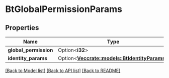 # BtGlobalPermissionParams

## Properties

Name | Type | Description | Notes
------------ | ------------- | ------------- | -------------
**global_permission** | Option<**i32**> |  | [optional]
**identity_params** | Option<[**Vec<crate::models::BtIdentityParams>**](BTIdentityParams.md)> |  | [optional]

[[Back to Model list]](../README.md#documentation-for-models) [[Back to API list]](../README.md#documentation-for-api-endpoints) [[Back to README]](../README.md)


